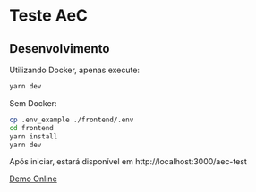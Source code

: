 # Teste AeC

## Desenvolvimento

Utilizando Docker, apenas execute:
```bash
yarn dev
```

Sem Docker:

```bash
cp .env_example ./frontend/.env
cd frontend
yarn install
yarn dev
```

Após iniciar, estará disponível em http://localhost:3000/aec-test

[Demo Online](https://jeff-silva.github.io/aec-test)